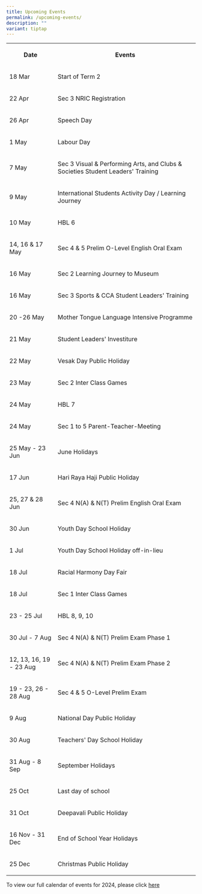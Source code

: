 ```yaml
---
title: Upcoming Events
permalink: /upcoming-events/
description: ""
variant: tiptap
---
```

<table>
<tbody>
<tr>
<th rowspan="1" colspan="1">
<p>Date</p>
</th>
<th rowspan="1" colspan="1">
<p>Events</p>
</th>
</tr>
<tr>
<td rowspan="1" colspan="1">
<p>18 Mar</p>
</td>
<td rowspan="1" colspan="1">
<p>Start of Term 2</p>
</td>
</tr>
<tr>
<td rowspan="1" colspan="1">
<p>22 Apr</p>
</td>
<td rowspan="1" colspan="1">
<p>Sec 3 NRIC Registration</p>
</td>
</tr>
<tr>
<td rowspan="1" colspan="1">
<p>26 Apr</p>
</td>
<td rowspan="1" colspan="1">
<p>Speech Day</p>
</td>
</tr>
<tr>
<td rowspan="1" colspan="1">
<p>1 May</p>
</td>
<td rowspan="1" colspan="1">
<p>Labour Day</p>
</td>
</tr>
<tr>
<td rowspan="1" colspan="1">
<p>7 May</p>
</td>
<td rowspan="1" colspan="1">
<p>Sec 3 Visual &amp; Performing Arts, and Clubs &amp; Societies Student
Leaders' Training</p>
</td>
</tr>
<tr>
<td rowspan="1" colspan="1">
<p>9 May</p>
</td>
<td rowspan="1" colspan="1">
<p>International Students Activity Day / Learning Journey</p>
</td>
</tr>
<tr>
<td rowspan="1" colspan="1">
<p>10 May</p>
</td>
<td rowspan="1" colspan="1">
<p>HBL 6</p>
</td>
</tr>
<tr>
<td rowspan="1" colspan="1">
<p>14, 16 &amp; 17 May</p>
</td>
<td rowspan="1" colspan="1">
<p>Sec 4 &amp; 5 Prelim O-Level English Oral Exam</p>
</td>
</tr>
<tr>
<td rowspan="1" colspan="1">
<p>16 May</p>
</td>
<td rowspan="1" colspan="1">
<p>Sec 2 Learning Journey to Museum</p>
</td>
</tr>
<tr>
<td rowspan="1" colspan="1">
<p>16 May</p>
</td>
<td rowspan="1" colspan="1">
<p>Sec 3 Sports &amp; CCA Student Leaders' Training</p>
</td>
</tr>
<tr>
<td rowspan="1" colspan="1">
<p>20 -26 May</p>
</td>
<td rowspan="1" colspan="1">
<p>Mother Tongue Language Intensive Programme</p>
</td>
</tr>
<tr>
<td rowspan="1" colspan="1">
<p>21 May</p>
</td>
<td rowspan="1" colspan="1">
<p>Student Leaders' Investiture</p>
</td>
</tr>
<tr>
<td rowspan="1" colspan="1">
<p>22 May</p>
</td>
<td rowspan="1" colspan="1">
<p>Vesak Day Public Holiday</p>
</td>
</tr>
<tr>
<td rowspan="1" colspan="1">
<p>23 May</p>
</td>
<td rowspan="1" colspan="1">
<p>Sec 2 Inter Class Games</p>
</td>
</tr>
<tr>
<td rowspan="1" colspan="1">
<p>24 May</p>
</td>
<td rowspan="1" colspan="1">
<p>HBL 7</p>
</td>
</tr>
<tr>
<td rowspan="1" colspan="1">
<p>24 May</p>
</td>
<td rowspan="1" colspan="1">
<p>Sec 1 to 5 Parent-Teacher-Meeting</p>
</td>
</tr>
<tr>
<td rowspan="1" colspan="1">
<p>25 May - 23 Jun</p>
</td>
<td rowspan="1" colspan="1">
<p>June Holidays</p>
</td>
</tr>
<tr>
<td rowspan="1" colspan="1">
<p>17 Jun</p>
</td>
<td rowspan="1" colspan="1">
<p>Hari Raya Haji Public Holiday</p>
</td>
</tr>
<tr>
<td rowspan="1" colspan="1">
<p>25, 27 &amp; 28 Jun</p>
</td>
<td rowspan="1" colspan="1">
<p>Sec 4 N(A) &amp; N(T) Prelim English Oral Exam</p>
</td>
</tr>
<tr>
<td rowspan="1" colspan="1">
<p>30 Jun</p>
</td>
<td rowspan="1" colspan="1">
<p>Youth Day School Holiday</p>
</td>
</tr>
<tr>
<td rowspan="1" colspan="1">
<p>1 Jul</p>
</td>
<td rowspan="1" colspan="1">
<p>Youth Day School Holiday off-in-lieu</p>
</td>
</tr>
<tr>
<td rowspan="1" colspan="1">
<p>18 Jul</p>
</td>
<td rowspan="1" colspan="1">
<p>Racial Harmony Day Fair</p>
</td>
</tr>
<tr>
<td rowspan="1" colspan="1">
<p>18 Jul</p>
</td>
<td rowspan="1" colspan="1">
<p>Sec 1 Inter Class Games</p>
</td>
</tr>
<tr>
<td rowspan="1" colspan="1">
<p>23 - 25 Jul</p>
</td>
<td rowspan="1" colspan="1">
<p>HBL 8, 9, 10</p>
</td>
</tr>
<tr>
<td rowspan="1" colspan="1">
<p>30 Jul - 7 Aug</p>
</td>
<td rowspan="1" colspan="1">
<p>Sec 4 N(A) &amp; N(T) Prelim Exam Phase 1</p>
</td>
</tr>
<tr>
<td rowspan="1" colspan="1">
<p>12, 13, 16, 19 - 23 Aug</p>
</td>
<td rowspan="1" colspan="1">
<p>Sec 4 N(A) &amp; N(T) Prelim Exam Phase 2</p>
</td>
</tr>
<tr>
<td rowspan="1" colspan="1">
<p>19 - 23, 26 - 28 Aug</p>
</td>
<td rowspan="1" colspan="1">
<p>Sec 4 &amp; 5 O-Level Prelim Exam</p>
</td>
</tr>
<tr>
<td rowspan="1" colspan="1">
<p>9 Aug</p>
</td>
<td rowspan="1" colspan="1">
<p>National Day Public Holiday</p>
</td>
</tr>
<tr>
<td rowspan="1" colspan="1">
<p>30 Aug</p>
</td>
<td rowspan="1" colspan="1">
<p>Teachers' Day School Holiday</p>
</td>
</tr>
<tr>
<td rowspan="1" colspan="1">
<p>31 Aug - 8 Sep</p>
</td>
<td rowspan="1" colspan="1">
<p>September Holidays</p>
</td>
</tr>
<tr>
<td rowspan="1" colspan="1">
<p>25 Oct</p>
</td>
<td rowspan="1" colspan="1">
<p>Last day of school</p>
</td>
</tr>
<tr>
<td rowspan="1" colspan="1">
<p>31 Oct</p>
</td>
<td rowspan="1" colspan="1">
<p>Deepavali Public Holiday</p>
</td>
</tr>
<tr>
<td rowspan="1" colspan="1">
<p>16 Nov - 31 Dec</p>
</td>
<td rowspan="1" colspan="1">
<p>End of School Year Holidays</p>
</td>
</tr>
<tr>
<td rowspan="1" colspan="1">
<p>25 Dec</p>
</td>
<td rowspan="1" colspan="1">
<p>Christmas Public Holiday</p>
</td>
</tr>
</tbody>
</table>
<p>To view our full calendar of events for 2024, please click <a href="/about-us/our-calendar-of-events" rel="noopener noreferrer nofollow" target="_blank">here</a>
</p>